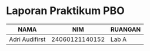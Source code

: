 # Laporan Praktikum PBO

| NAMA | NIM | RUANGAN |
|------|-----|---------|
| Adri Audifirst | 24060121140152 | Lab A |
